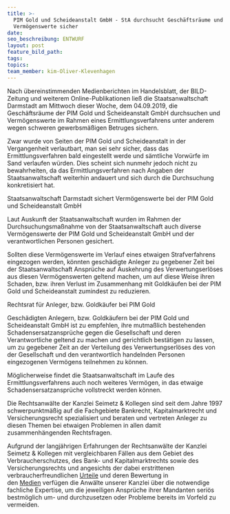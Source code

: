 ```yaml
---
title: >-
  PIM Gold und Scheideanstalt GmbH - StA durchsucht Geschäftsräume und stellt
  Vermögenswerte sicher
date:
seo_beschreibung: ENTWURF
layout: post
feature_bild_path:
tags:
topics:
team_member: kim-Oliver-Klevenhagen
---
```


Nach &uuml;bereinstimmenden Medienberichten im Handelsblatt, der BILD-Zeitung und weiterem Online-Publikationen lie&szlig; die Staatsanwaltschaft&nbsp; Darmstadt am Mittwoch dieser Woche, dem 04.09.2019, die Gesch&auml;ftsr&auml;ume der PIM Gold und Scheideanstalt GmbH durchsuchen und Vermögenswerte im Rahmen eines Ermittlungsverfahrens unter anderem wegen schweren gewerbsm&auml;&szlig;igen Betruges sichern.

Zwar wurde von Seiten der PIM Gold und Scheideanstalt in der Vergangenheit verlautbart, man sei sehr sicher, dass das Ermittlungsverfahren bald eingestellt werde und s&auml;mtliche Vorw&uuml;rfe im Sand verlaufen w&uuml;rden. Dies scheint sich nunmehr jedoch nicht zu bewahrheiten, da das Ermittlungsverfahren nach Angaben der Staatsanwaltschaft weiterhin andauert und sich durch die Durchsuchung konkretisiert hat.

Staatsanwaltschaft Darmstadt sichert Vermögenswerte bei der PIM Gold und Scheideanstalt GmbH

Laut Auskunft der Staatsanwaltschaft wurden im Rahmen der Durchsuchungsma&szlig;nahme von der Staatsanwaltschaft auch diverse Vermögenswerte der PIM Gold und Scheideanstalt GmbH und der verantwortlichen Personen gesichert.

Sollten diese Vermögenswerte im Verlauf eines etwaigen Strafverfahrens eingezogen werden, könnten gesch&auml;digte Anleger zu gegebener Zeit bei der Staatsanwaltschaft Anspr&uuml;che auf Auskehrung des Verwertungserlöses aus diesen Vermögenswerten geltend machen, um auf diese Weise ihren Schaden, bzw. ihren Verlust im Zusammenhang mit Goldk&auml;ufen bei der PIM Gold und Scheideanstalt zumindest zu reduzieren.

Rechtsrat f&uuml;r Anleger, bzw. Goldk&auml;ufer bei PIM Gold

Gesch&auml;digten Anlegern, bzw. Goldk&auml;ufern bei der PIM Gold und Scheideanstalt GmbH ist zu empfehlen, ihre mutma&szlig;lich bestehenden Schadensersatzanspr&uuml;che gegen die Gesellschaft und deren Verantwortliche geltend zu machen und gerichtlich best&auml;tigen zu lassen, um zu gegebener Zeit an der Verteilung des Verwertungserlöses des von der Gesellschaft und den verantwortlich handelnden Personen eingezogenen Vermögens teilnehmen zu können.

Möglicherweise findet die Staatsanwaltschaft im Laufe des Ermittlungsverfahrens auch noch weiteres Vermögen, in das etwaige Schadensersatzanspr&uuml;che vollstreckt werden können.

Die Rechtsanw&auml;lte der Kanzlei Seimetz & Kollegen sind seit dem Jahre 1997 schwerpunktm&auml;&szlig;ig auf die Fachgebiete Bankrecht, Kapitalmarktrecht und Versicherungsrecht spezialisiert und beraten und vertreten Anleger zu diesen Themen bei etwaigen Problemen in allen damit zusammenh&auml;ngenden Rechtsfragen.

Aufgrund der langj&auml;hrigen Erfahrungen der Rechtsanw&auml;lte der Kanzlei Seimetz & Kollegen mit vergleichbaren F&auml;llen aus dem Gebiet des Verbraucherschutzes, des Bank- und Kapitalmarktrechts sowie des Versicherungsrechts und angesichts der dabei erstrittenen verbraucherfreundlichen&nbsp;[Urteile](https://www.seimetz-rechtsanwaelte.de/leistungsbilanz-erfolge/)&nbsp;und deren Bewertung in den&nbsp;[Medien](https://www.seimetz-rechtsanwaelte.de/medienpraesenz/)&nbsp;verf&uuml;gen die Anw&auml;lte unserer Kanzlei &uuml;ber die notwendige fachliche Expertise, um die jeweiligen Anspr&uuml;che ihrer Mandanten seriös bestmöglich um- und durchzusetzen oder Probleme bereits im Vorfeld zu vermeiden.